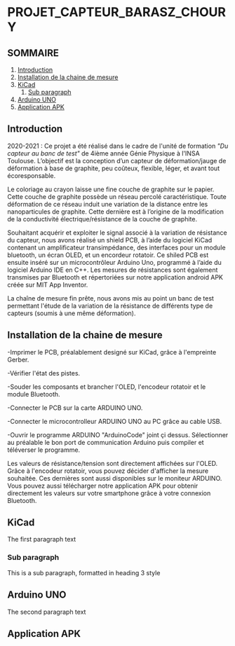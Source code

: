 # PROJET_CAPTEUR_BARASZ_CHOURY


## SOMMAIRE 
1. [Introduction](#introduction)
2. [Installation de la chaine de mesure](#paragraph2)
3. [KiCad](#paragraph3)
    1. [Sub paragraph](#subparagraph3.1)
4. [Arduino UNO](#paragraph4)
5. [Application APK](#paragraph5)

## Introduction <a name="introduction"></a>
2020-2021 : Ce projet a été réalisé dans le cadre de l'unité de formation _"Du capteur au banc de test"_ de 4ième année Génie Physique à l'INSA Toulouse.
L’objectif est la conception d’un capteur de déformation/jauge de déformation à base de graphite, peu coûteux, flexible, léger, et avant tout écoresponsable. 

Le coloriage au crayon laisse une fine couche de graphite sur le papier. Cette couche de graphite possède un réseau percolé caractéristique. Toute déformation de ce réseau induit une variation de la distance entre les nanoparticules de graphite. Cette dernière est à l’origine de la modification de la conductivité électrique/résistance de la couche de graphite. 

Souhaitant acquérir et exploiter le signal associé à la variation de résistance du capteur, nous avons réalisé un shield PCB, à l’aide du logiciel KiCad contenant un amplificateur transimpédance, des interfaces pour un module bluetooth, un écran OLED, et un encordeur rotatoir. Ce shiled PCB est ensuite inséré sur un microcontrôleur Arduino Uno, programmé à l’aide du logiciel Arduino IDE en C++. Les mesures de résistances sont également transmises par Bluetooth et répertoriées sur notre application android APK créée sur MIT App Inventor. 

La chaîne de mesure fin prête, nous avons mis au point un banc de test permettant l'étude de la variation de la résistance de différents type de capteurs (soumis à une même déformation).


## Installation de la chaine de mesure <a name="paragraph2"></a>

  -Imprimer le PCB, préalablement designé sur KiCad, grâce à l'empreinte Gerber. 
  
  -Vérifier l'état des pistes. 
  
  -Souder les composants et brancher l'OLED, l'encodeur rotatoir et le module Bluetooth. 
  
  -Connecter le PCB sur la carte ARDUINO UNO.
  
  -Connecter le microcontrolleur ARDUINO UNO au PC grâce au cable USB. 
  
  -Ouvrir le programme ARDUINO "ArduinoCode" joint çi dessus. Sélectionner au préalable le bon port de communication Arduino puis compiler et téléverser le programme. 
  
Les valeurs de résistance/tension sont directement affichées sur l'OLED. Grâce à l'encodeur rotatoir, vous pouvez décider d'afficher la mesure souhaitée. Ces dernières sont aussi disponibles sur le moniteur ARDUINO.
Vous pouvez aussi télécharger notre application APK pour obtenir directement les valeurs sur votre smartphone grâce à votre connexion Bluetooth. 

## KiCad <a name="paragraph3"></a>
The first paragraph text

### Sub paragraph <a name="subparagraph3.1"></a>
This is a sub paragraph, formatted in heading 3 style

## Arduino UNO <a name="paragraph4"></a>
The second paragraph text

## Application APK <a name="paragraph5"></a>
